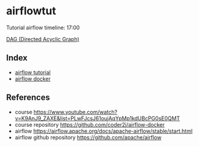 # airflowtut
Tutorial airflow
timeline: 17:00

[DAG (Directed Acyclic Graph)](https://airflow.apache.org/docs/apache-airflow/stable/core-concepts/dags.html)

## Index
- [airflow tutorial](tut-01/README.md)
- [airflow docker](tut-02/README.md)

## References
- course https://www.youtube.com/watch?v=K9AnJ9_ZAXE&list=PLwFJcsJ61oujAqYpMp1kdUBcPG0sE0QMT
- course repository https://github.com/coder2j/airflow-docker 
- airflow https://airflow.apache.org/docs/apache-airflow/stable/start.html
- airflow github repository https://github.com/apache/airflow
  
